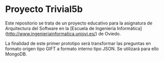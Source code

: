 Proyecto Trivial5b
===================

Este repositorio se trata de un proyecto educativo para la asignatura de Arquitectura del Software en la [Escuela de Ingeniería 
Informática] (http://www.ingenieriainformatica.uniovi.es/) de Oviedo.

La finalidad de este primer prototipo será transformar las preguntas en formato origen tipo GIFT a formato interno tipo JSON. Se utilizará para ello MongoDB. 
